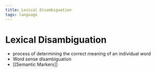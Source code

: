 ```yaml
---
title: Lexical Disambiguation
tags: language
---
```


# Lexical Disambiguation
- process of determining the correct meaning of an individual word
- Word sense disambiguation
- [[Semantic Markers]]


























































































